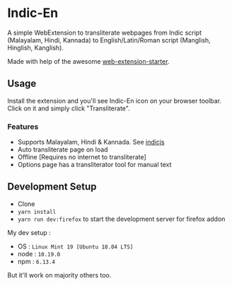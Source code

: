# Indic-En

A simple WebExtension to transliterate webpages from Indic script (Malayalam, Hindi, Kannada) to English/Latin/Roman script (Manglish, Hinglish, Kanglish).

Made with help of the awesome [web-extension-starter](https://github.com/abhijithvijayan/web-extension-starter).

## Usage

Install the extension and you'll see Indic-En icon on your browser toolbar. Click on it and simply click "Transliterate".

### Features

* Supports Malayalam, Hindi & Kannada. See [indicjs](//gitlab.com/subins2000/indicjs)
* Auto transliterate page on load
* Offline [Requires no internet to transliterate]
* Options page has a transliterator tool for manual text

## Development Setup

* Clone
* `yarn install`
* `yarn run dev:firefox` to start the development server for firefox addon

My dev setup :

* OS : `Linux Mint 19 [Ubuntu 18.04 LTS]`
* node : `10.19.0`
* npm : `6.13.4`

But it'll work on majority others too.